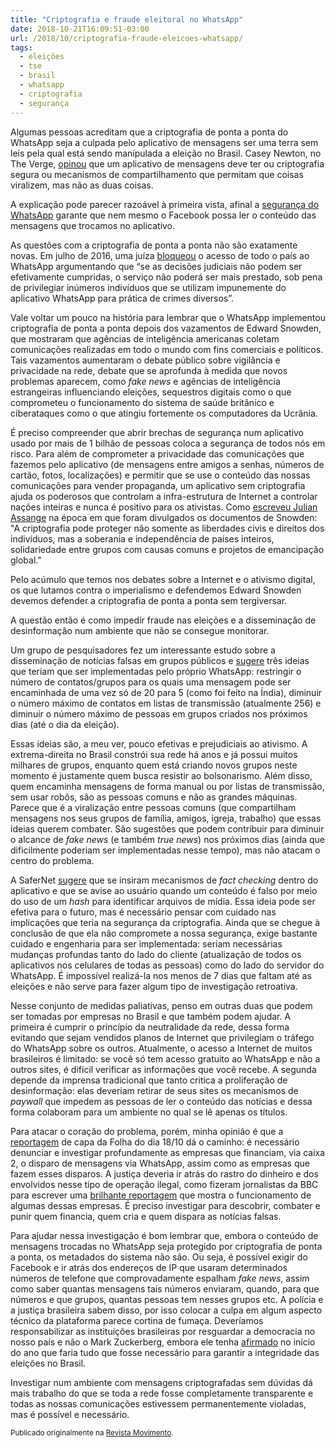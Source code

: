 ```yaml
---
title: "Criptografia e fraude eleitoral no WhatsApp"
date: 2018-10-21T16:09:51-03:00
url: /2018/10/criptografia-fraude-eleicoes-whatsapp/
tags:
  - eleições
  - tse
  - brasil
  - whatsapp
  - criptografia
  - segurança
---
```


Algumas pessoas acreditam que a criptografia de ponta a ponta do WhatsApp seja a culpada pelo aplicativo de mensagens ser uma terra sem leis pela qual está sendo manipulada a eleição no Brasil. Casey Newton, no The Verge, [opinou](https://www.theverge.com/2018/10/19/17997516/facebook-election-war-room-brazil-whatsapp) que um aplicativo de mensagens deve ter ou criptografia segura ou mecanismos de compartilhamento que permitam que coisas viralizem, mas não as duas coisas.

A explicação pode parecer razoável à primeira vista, afinal a [segurança do WhatsApp](https://tiagomadeira.com/2016/04/whatsapp-anuncia-criptografia-de-ponta-a-ponta/) garante que nem mesmo o Facebook possa ler o conteúdo das mensagens que trocamos no aplicativo.

As questões com a criptografia de ponta a ponta não são exatamente novas. Em julho de 2016, uma juíza [bloqueou](https://tiagomadeira.com/2016/07/a-decisao-da-juiza-que-bloqueou-o-acesso-de-todo-pais-ao-whatsapp/) o acesso de todo o país ao WhatsApp argumentando que “se as decisões judiciais não podem ser efetivamente cumpridas, o serviço não poderá ser mais prestado, sob pena de privilegiar inúmeros indivíduos que se utilizam impunemente do aplicativo WhatsApp para prática de crimes diversos”.

Vale voltar um pouco na história para lembrar que o WhatsApp implementou criptografia de ponta a ponta depois dos vazamentos de Edward Snowden, que mostraram que agências de inteligência americanas coletam comunicações realizadas em todo o mundo com fins comerciais e políticos. Tais vazamentos aumentaram o debate público sobre vigilância e privacidade na rede, debate que se aprofunda à medida que novos problemas aparecem, como _fake news_ e agências de inteligência estrangeiras influenciando eleições, sequestros digitais como o que comprometeu o funcionamento do sistema de saúde britânico e ciberataques como o que atingiu fortemente os computadores da Ucrânia.

É preciso compreender que abrir brechas de segurança num aplicativo usado por mais de 1 bilhão de pessoas coloca a segurança de todos nós em risco. Para além de comprometer a privacidade das comunicações que fazemos pelo aplicativo (de mensagens entre amigos a senhas, números de cartão, fotos, localizações) e permitir que se use o conteúdo das nossas comunicações para vender propaganda, um aplicativo sem criptografia ajuda os poderosos que controlam a infra-estrutura de Internet a controlar nações inteiras e nunca é positivo para os ativistas. Como [escreveu Julian Assange](https://tiagomadeira.com/2013/07/como-a-criptografia-e-uma-arma-fundamental-na-luta-contra-os-estados-do-imperio/) na época em que foram divulgados os documentos de Snowden: "A criptografia pode proteger não somente as liberdades civis e direitos dos indivíduos, mas a soberania e independência de países inteiros, solidariedade entre grupos com causas comuns e projetos de emancipação global."

Pelo acúmulo que temos nos debates sobre a Internet e o ativismo digital, os que lutamos contra o imperialismo e defendemos Edward Snowden devemos defender a criptografia de ponta a ponta sem tergiversar.

A questão então é como impedir fraude nas eleições e a disseminação de desinformação num ambiente que não se consegue monitorar.

Um grupo de pesquisadores fez um interessante estudo sobre a disseminação de notícias falsas em grupos públicos e [sugere](https://www.nytimes.com/2018/10/17/opinion/brazil-election-fake-news-whatsapp.html) três ideias que teriam que ser implementadas pelo próprio WhatsApp: restringir o número de contatos/grupos para os quais uma mensagem pode ser encaminhada de uma vez só de 20 para 5 (como foi feito na Índia), diminuir o número máximo de contatos em listas de transmissão (atualmente 256) e diminuir o número máximo de pessoas em grupos criados nos próximos dias (até o dia da eleição).

Essas ideias são, a meu ver, pouco efetivas e prejudiciais ao ativismo. A extrema-direita no Brasil constrói sua rede há anos e já possui muitos milhares de grupos, enquanto quem está criando novos grupos neste momento é justamente quem busca resistir ao bolsonarismo. Além disso, quem encaminha mensagens de forma manual ou por listas de transmissão, sem usar robôs, são as pessoas comuns e não as grandes máquinas. Parece que é a viralização entre pessoas comuns (que compartilham mensagens nos seus grupos de família, amigos, igreja, trabalho) que essas ideias querem combater. São sugestões que podem contribuir para diminuir o alcance de _fake news_ (e também _true news_) nos próximos dias (ainda que dificilmente poderiam ser implementadas nesse tempo), mas não atacam o centro do problema.

A SaferNet [sugere](https://tecnoblog.net/264324/tse-oito-sugestoes-whatsapp-noticias-falsas/) que se insiram mecanismos de _fact checking_ dentro do aplicativo e que se avise ao usuário quando um conteúdo é falso por meio do uso de um _hash_ para identificar arquivos de mídia. Essa ideia pode ser efetiva para o futuro, mas é necessário pensar com cuidado nas implicações que teria na segurança da criptografia. Ainda que se chegue à conclusão de que ela não compromete a nossa segurança, exige bastante cuidado e engenharia para ser implementada: seriam necessárias mudanças profundas tanto do lado do cliente (atualização de todos os aplicativos nos celulares de todas as pessoas) como do lado do servidor do WhatsApp. É impossível realizá-la nos menos de 7 dias que faltam até as eleições e não serve para fazer algum tipo de investigação retroativa.

Nesse conjunto de medidas paliativas, penso em outras duas que podem ser tomadas por empresas no Brasil e que também podem ajudar. A primeira é cumprir o princípio da neutralidade da rede, dessa forma evitando que sejam vendidos planos de Internet que privilegiam o tráfego do WhatsApp sobre os outros. Atualmente, o acesso a Internet de muitos brasileiros é limitado: se você só tem acesso gratuito ao WhatsApp e não a outros sites, é difícil verificar as informações que você recebe. A segunda depende da imprensa tradicional que tanto critica a proliferação de desinformação: elas deveriam retirar de seus sites os mecanismos de _paywall_ que impedem as pessoas de ler o conteúdo das notícias e dessa forma colaboram para um ambiente no qual se lê apenas os títulos.

Para atacar o coração do problema, porém, minha opinião é que a [reportagem](https://www1.folha.uol.com.br/poder/2018/10/empresarios-bancam-campanha-contra-o-pt-pelo-whatsapp.shtml) de capa da Folha do dia 18/10 dá o caminho: é necessário denunciar e investigar profundamente as empresas que financiam, via caixa 2, o disparo de mensagens via WhatsApp, assim como as empresas que fazem esses disparos. A justiça deveria ir atrás do rastro do dinheiro e dos envolvidos nesse tipo de operação ilegal, como fizeram jornalistas da BBC para escrever uma [brilhante reportagem](https://www.bbc.com/portuguese/brasil-45910249) que mostra o funcionamento de algumas dessas empresas. É preciso investigar para descobrir, combater e punir quem financia, quem cria e quem dispara as notícias falsas.

Para ajudar nessa investigação é bom lembrar que, embora o conteúdo de mensagens trocadas no WhatsApp seja protegido por criptografia de ponta a ponta, os metadados do sistema não são. Ou seja, é possível exigir do Facebook e ir atrás dos endereços de IP que usaram determinados números de telefone que comprovadamente espalham _fake news_, assim como saber quantas mensagens tais números enviaram, quando, para que números e que grupos, quantas pessoas tem nesses grupos etc. A polícia e a justiça brasileira sabem disso, por isso colocar a culpa em algum aspecto técnico da plataforma parece cortina de fumaça. Deveríamos responsabilizar as instituições brasileiras por resguardar a democracia no nosso país e não o Mark Zuckerberg, embora ele tenha [afirmado](https://oglobo.globo.com/economia/zuckerberg-promete-defender-integridade-nas-eleicoes-no-brasil-22514413) no início do ano que faria tudo que fosse necessário para garantir a integridade das eleições no Brasil.

Investigar num ambiente com mensagens criptografadas sem dúvidas dá mais trabalho do que se toda a rede fosse completamente transparente e todas as nossas comunicações estivessem permanentemente violadas, mas é possível e necessário.

<small>Publicado originalmente na <a href="https://movimentorevista.com.br/2018/10/criptografia-fraude-eleicoes-whatsapp/">Revista Movimento</a>.</small>
